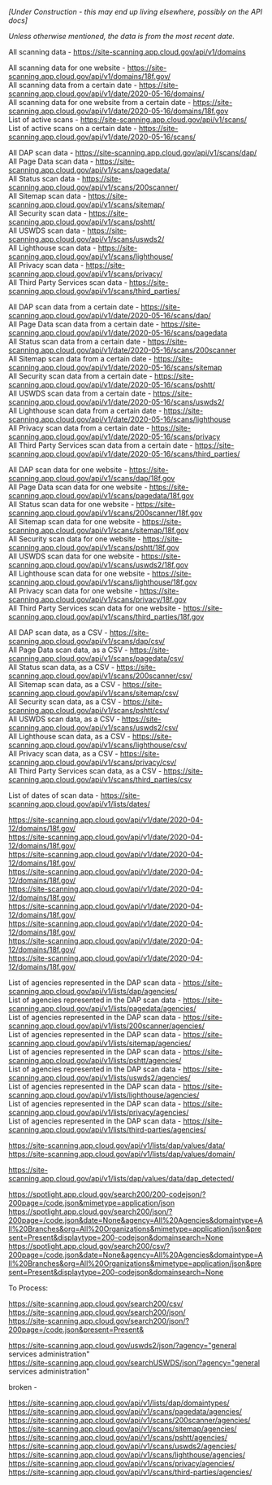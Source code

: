 _[Under Construction - this may end up living elsewhere, possibly on the API docs]_

_Unless otherwise mentioned, the data is from the most recent date._

All scanning data - https://site-scanning.app.cloud.gov/api/v1/domains  

All scanning data for one website - https://site-scanning.app.cloud.gov/api/v1/domains/18f.gov/  
All scanning data from a certain date - https://site-scanning.app.cloud.gov/api/v1/date/2020-05-16/domains/  
All scanning data for one website from a certain date - https://site-scanning.app.cloud.gov/api/v1/date/2020-05-16/domains/18f.gov  
List of active scans - https://site-scanning.app.cloud.gov/api/v1/scans/  
List of active scans on a certain date - https://site-scanning.app.cloud.gov/api/v1/date/2020-05-16/scans/  
  

All DAP scan data - https://site-scanning.app.cloud.gov/api/v1/scans/dap/  
All Page Data scan data - https://site-scanning.app.cloud.gov/api/v1/scans/pagedata/  
All Status scan data - https://site-scanning.app.cloud.gov/api/v1/scans/200scanner/  
All Sitemap scan data - https://site-scanning.app.cloud.gov/api/v1/scans/sitemap/  
All Security scan data - https://site-scanning.app.cloud.gov/api/v1/scans/pshtt/  
All USWDS scan data - https://site-scanning.app.cloud.gov/api/v1/scans/uswds2/  
All Lighthouse scan data - https://site-scanning.app.cloud.gov/api/v1/scans/lighthouse/  
All Privacy scan data - https://site-scanning.app.cloud.gov/api/v1/scans/privacy/  
All Third Party Services scan data - https://site-scanning.app.cloud.gov/api/v1/scans/third_parties/  

All DAP scan data from a certain date - https://site-scanning.app.cloud.gov/api/v1/date/2020-05-16/scans/dap/  
All Page Data scan data from a certain date - https://site-scanning.app.cloud.gov/api/v1/date/2020-05-16/scans/pagedata  
All Status scan data from a certain date - https://site-scanning.app.cloud.gov/api/v1/date/2020-05-16/scans/200scanner  
All Sitemap scan data from a certain date - https://site-scanning.app.cloud.gov/api/v1/date/2020-05-16/scans/sitemap  
All Security scan data from a certain date - https://site-scanning.app.cloud.gov/api/v1/date/2020-05-16/scans/pshtt/  
All USWDS scan data from a certain date - https://site-scanning.app.cloud.gov/api/v1/date/2020-05-16/scans/uswds2/  
All Lighthouse scan data from a certain date - https://site-scanning.app.cloud.gov/api/v1/date/2020-05-16/scans/lighthouse  
All Privacy scan data from a certain date - https://site-scanning.app.cloud.gov/api/v1/date/2020-05-16/scans/privacy  
All Third Party Services scan data from a certain date - https://site-scanning.app.cloud.gov/api/v1/date/2020-05-16/scans/third_parties/  
  

All DAP scan data for one website - https://site-scanning.app.cloud.gov/api/v1/scans/dap/18f.gov  
All Page Data scan data for one website - https://site-scanning.app.cloud.gov/api/v1/scans/pagedata/18f.gov  
All Status scan data for one website - https://site-scanning.app.cloud.gov/api/v1/scans/200scanner/18f.gov  
All Sitemap scan data for one website - https://site-scanning.app.cloud.gov/api/v1/scans/sitemap/18f.gov  
All Security scan data for one website - https://site-scanning.app.cloud.gov/api/v1/scans/pshtt/18f.gov  
All USWDS scan data for one website - https://site-scanning.app.cloud.gov/api/v1/scans/uswds2/18f.gov  
All Lighthouse scan data for one website - https://site-scanning.app.cloud.gov/api/v1/scans/lighthouse/18f.gov  
All Privacy scan data for one website - https://site-scanning.app.cloud.gov/api/v1/scans/privacy/18f.gov  
All Third Party Services scan data for one website - https://site-scanning.app.cloud.gov/api/v1/scans/third_parties/18f.gov  
  

All DAP scan data, as a CSV - https://site-scanning.app.cloud.gov/api/v1/scans/dap/csv/  
All Page Data scan data, as a CSV  - https://site-scanning.app.cloud.gov/api/v1/scans/pagedata/csv/  
All Status scan data, as a CSV  - https://site-scanning.app.cloud.gov/api/v1/scans/200scanner/csv/  
All Sitemap scan data, as a CSV  - https://site-scanning.app.cloud.gov/api/v1/scans/sitemap/csv/  
All Security scan data, as a CSV  - https://site-scanning.app.cloud.gov/api/v1/scans/pshtt/csv/  
All USWDS scan data, as a CSV  - https://site-scanning.app.cloud.gov/api/v1/scans/uswds2/csv/  
All Lighthouse scan data, as a CSV  - https://site-scanning.app.cloud.gov/api/v1/scans/lighthouse/csv/  
All Privacy scan data, as a CSV  - https://site-scanning.app.cloud.gov/api/v1/scans/privacy/csv/  
All Third Party Services scan data, as a CSV  - https://site-scanning.app.cloud.gov/api/v1/scans/third_parties/csv  


List of dates of scan data - https://site-scanning.app.cloud.gov/api/v1/lists/dates/  
  
https://site-scanning.app.cloud.gov/api/v1/date/2020-04-12/domains/18f.gov/  
https://site-scanning.app.cloud.gov/api/v1/date/2020-04-12/domains/18f.gov/  
https://site-scanning.app.cloud.gov/api/v1/date/2020-04-12/domains/18f.gov/  
https://site-scanning.app.cloud.gov/api/v1/date/2020-04-12/domains/18f.gov/  
https://site-scanning.app.cloud.gov/api/v1/date/2020-04-12/domains/18f.gov/  
https://site-scanning.app.cloud.gov/api/v1/date/2020-04-12/domains/18f.gov/  
https://site-scanning.app.cloud.gov/api/v1/date/2020-04-12/domains/18f.gov/  
https://site-scanning.app.cloud.gov/api/v1/date/2020-04-12/domains/18f.gov/  
https://site-scanning.app.cloud.gov/api/v1/date/2020-04-12/domains/18f.gov/  





List of agencies represented in the DAP scan data - https://site-scanning.app.cloud.gov/api/v1/lists/dap/agencies/  
List of agencies represented in the DAP scan data - https://site-scanning.app.cloud.gov/api/v1/lists/pagedata/agencies/  
List of agencies represented in the DAP scan data - https://site-scanning.app.cloud.gov/api/v1/lists/200scanner/agencies/  
List of agencies represented in the DAP scan data - https://site-scanning.app.cloud.gov/api/v1/lists/sitemap/agencies/  
List of agencies represented in the DAP scan data - https://site-scanning.app.cloud.gov/api/v1/lists/pshtt/agencies/  
List of agencies represented in the DAP scan data - https://site-scanning.app.cloud.gov/api/v1/lists/uswds2/agencies/  
List of agencies represented in the DAP scan data - https://site-scanning.app.cloud.gov/api/v1/lists/lighthouse/agencies/  
List of agencies represented in the DAP scan data - https://site-scanning.app.cloud.gov/api/v1/lists/privacy/agencies/  
List of agencies represented in the DAP scan data - https://site-scanning.app.cloud.gov/api/v1/lists/third-parties/agencies/  

  

  

https://site-scanning.app.cloud.gov/api/v1/lists/dap/values/data/  
https://site-scanning.app.cloud.gov/api/v1/lists/dap/values/domain/  



  



https://site-scanning.app.cloud.gov/api/v1/lists/dap/values/data/dap_detected/  



https://spotlight.app.cloud.gov/search200/200-codejson/?200page=/code.json&mimetype=application/json  
https://spotlight.app.cloud.gov/search200/json/?200page=/code.json&date=None&agency=All%20Agencies&domaintype=All%20Branches&org=All%20Organizations&mimetype=application/json&present=Present&displaytype=200-codejson&domainsearch=None
https://spotlight.app.cloud.gov/search200/csv/?200page=/code.json&date=None&agency=All%20Agencies&domaintype=All%20Branches&org=All%20Organizations&mimetype=application/json&present=Present&displaytype=200-codejson&domainsearch=None




To Process:  



https://site-scanning.app.cloud.gov/search200/csv/  
https://site-scanning.app.cloud.gov/search200/json/  
https://site-scanning.app.cloud.gov/search200/json/?200page=/code.json&present=Present&  

https://site-scanning.app.cloud.gov/uswds2/json/?agency="general services administration"  
https://site-scanning.app.cloud.gov/searchUSWDS/json/?agency="general services administration"  


broken - 


https://site-scanning.app.cloud.gov/api/v1/lists/dap/domaintypes/  
https://site-scanning.app.cloud.gov/api/v1/scans/pagedata/agencies/  
https://site-scanning.app.cloud.gov/api/v1/scans/200scanner/agencies/  
https://site-scanning.app.cloud.gov/api/v1/scans/sitemap/agencies/  
https://site-scanning.app.cloud.gov/api/v1/scans/pshtt/agencies/  
https://site-scanning.app.cloud.gov/api/v1/scans/uswds2/agencies/  
https://site-scanning.app.cloud.gov/api/v1/scans/lighthouse/agencies/  
https://site-scanning.app.cloud.gov/api/v1/scans/privacy/agencies/  
https://site-scanning.app.cloud.gov/api/v1/scans/third-parties/agencies/  



